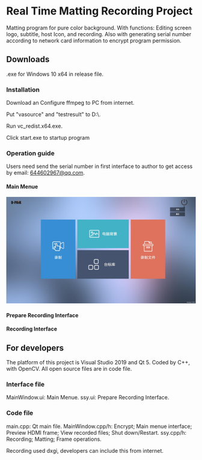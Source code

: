 # Real Time Matting Recording Project
Matting program for pure color background. With functions: Editing screen logo, subtitle, host Icon, and recording. Also with generating serial number according to network card information to encrypt program permission.
## Downloads
.exe for Windows 10 x64 in release file.
### Installation
Download an Configure ffmpeg to PC from internet.

Put "vasource" and "testresult" to D:\\.

Run vc_redist.x64.exe.

Click start.exe to startup program
### Operation guide
Users need send the serial number in first interface to author to get access by email: 644602967@qq.com.
#### Main Menue
![image](https://github.com/shunqiliu/Real-time-matting-recording-project/blob/master/illustration/Main%20menue.jpg)
#### Prepare Recording Interface
#### Recording Interface
## For developers
The platform of this project is Visual Studio 2019 and Qt 5. Coded by C++, with OpenCV. All open source files are in code file.
### Interface file
MainWindow.ui: Main Menue.
ssy.ui: Prepare Recording Interface.
### Code file
main.cpp: Qt main file.
MainWindow.cpp/h:  Encrypt; Main menue interface; Preview HDMI frame; View recorded files; Shut down/Restart.
ssy.cpp/h: Recording; Matting; Frame operations.

Recording used dxgi, developers can include this from internet.
